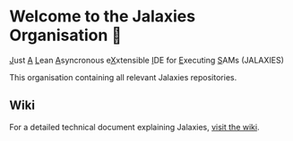 

# Welcome to the Jalaxies Organisation 🌌
<ins>J</ins>ust <ins>A</ins> <ins>L</ins>ean <ins>A</ins>syncronous e<ins>X</ins>xtensible <ins>I</ins>DE for <ins>E</ins>xecuting <ins>S</ins>AMs (JALAXIES)

This organisation containing all relevant Jalaxies repositories.

## Wiki
For a detailed technical document explaining Jalaxies, [visit the wiki](https://github.com/Jalaxies/.github/wiki).

<!--

**Here are some ideas to get you started:**

🙋‍♀️ A short introduction - what is your organization all about?
🌈 Contribution guidelines - how can the community get involved?
👩‍💻 Useful resources - where can the community find your docs? Is there anything else the community should know?
🍿 Fun facts - what does your team eat for breakfast?
🧙 Remember, you can do mighty things with the power of [Markdown](https://docs.github.com/github/writing-on-github/getting-started-with-writing-and-formatting-on-github/basic-writing-and-formatting-syntax)
-->
